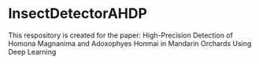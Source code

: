 # InsectDetectorAHDP
This respository is created for the paper: High-Precision Detection of Homona Magnanima and Adoxophyes Honmai in Mandarin Orchards Using Deep Learning
